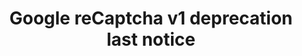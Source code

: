 ---
title: "Google reCaptcha v1 deprecation last notice"
categories: ["Web"]

link:
    url: "https://developers.google.com/recaptcha/docs/faq"
    dead: false
    follow: false

tweet: "Google reCaptcha v1 will be disabled by the end of March 2018."
---